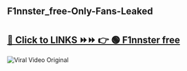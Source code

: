 
 ## F1nnster_free-Only-Fans-Leaked

# <h2><a href="https://clipsfans.com/F1nnster_free&ref=git">🔗 Click to LINKS ⏩⏩ 👉 🟢 F1nnster free </a></h2>

<a href="https://clipsfans.com/F1nnster_free&ref=git" rel="nofollow" data-target="animated-image.originalLink"><img src="https://i.ibb.co.com/xMMVF88/686577567.gif" alt="Viral Video Original" style="max-width: 100%; display: inline-block;" data-target="animated-image.originalImage"></a>
